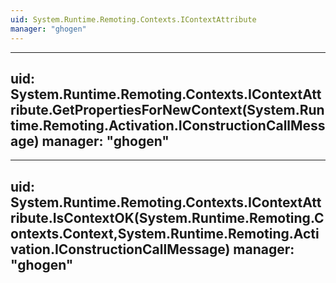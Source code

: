 ```yaml
---
uid: System.Runtime.Remoting.Contexts.IContextAttribute
manager: "ghogen"
---
```


---
uid: System.Runtime.Remoting.Contexts.IContextAttribute.GetPropertiesForNewContext(System.Runtime.Remoting.Activation.IConstructionCallMessage)
manager: "ghogen"
---

---
uid: System.Runtime.Remoting.Contexts.IContextAttribute.IsContextOK(System.Runtime.Remoting.Contexts.Context,System.Runtime.Remoting.Activation.IConstructionCallMessage)
manager: "ghogen"
---
